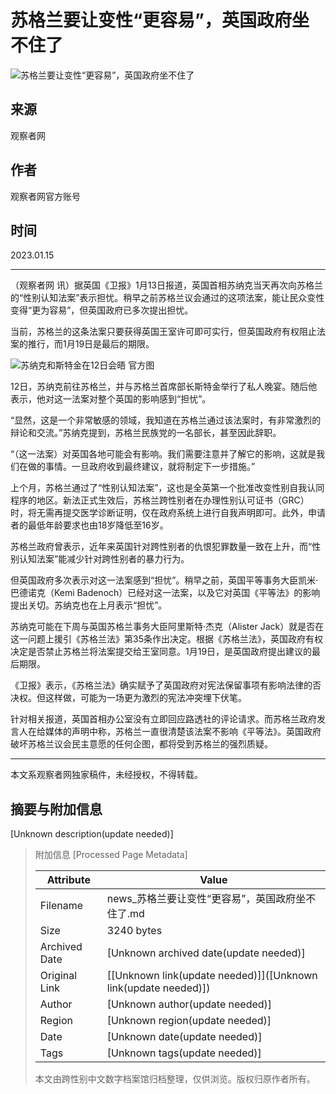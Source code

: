 # 苏格兰要让变性“更容易”，英国政府坐不住了

![苏格兰要让变性“更容易”，英国政府坐不住了](//n.sinaimg.cn/sinakd10200/360/w180h180/20221208/efc8-204e9ae748fd985652297c80f26736d5.jpg)

## 来源

观察者网

## 作者

观察者网官方账号  

## 时间

2023.01.15

---

（观察者网 讯）据英国《卫报》1月13日报道，英国首相苏纳克当天再次向苏格兰的“性别认知法案”表示担忧。稍早之前苏格兰议会通过的这项法案，能让民众变性变得“更为容易”，但英国政府已多次提出担忧。

当前，苏格兰的这条法案只要获得英国王室许可即可实行，但英国政府有权阻止法案的推行，而1月19日是最后的期限。

![苏纳克和斯特金在12日会晤 官方图](//k.sinaimg.cn/n/spider20230115/530/w800h530/20230115/2247-372071c3da4887adb77dae81dc62e593.jpg/w700d1q75cms.jpg?by=cms_fixed_width)

12日，苏纳克前往苏格兰，并与苏格兰首席部长斯特金举行了私人晚宴。随后他表示，他对这一法案对整个英国的影响感到“担忧”。

“显然，这是一个非常敏感的领域，我知道在苏格兰通过该法案时，有非常激烈的辩论和交流。”苏纳克提到，苏格兰民族党的一名部长，甚至因此辞职。

“（这一法案）对英国各地可能会有影响。我们需要注意并了解它的影响，这就是我们在做的事情。一旦政府收到最终建议，就将制定下一步措施。”

上个月，苏格兰通过了“性别认知法案”，这也是全英第一个批准改变性别自我认同程序的地区。新法正式生效后，苏格兰跨性别者在办理性别认可证书（GRC）时，将无需再提交医学诊断证明，仅在政府系统上进行自我声明即可。此外，申请者的最低年龄要求也由18岁降低至16岁。

苏格兰政府曾表示，近年来英国针对跨性别者的仇恨犯罪数量一致在上升，而“性别认知法案”能减少针对跨性别者的暴力行为。

但英国政府多次表示对这一法案感到“担忧”。稍早之前，英国平等事务大臣凯米·巴德诺克（Kemi Badenoch）已经对这一法案，以及它对英国《平等法》的影响提出关切。苏纳克也在上月表示“担忧”。

苏纳克可能在下周与英国苏格兰事务大臣阿里斯特·杰克（Alister Jack）就是否在这一问题上援引《苏格兰法》第35条作出决定。根据《苏格兰法》，英国政府有权决定是否禁止苏格兰将法案提交给王室同意。1月19日，是英国政府提出建议的最后期限。

《卫报》表示，《苏格兰法》确实赋予了英国政府对宪法保留事项有影响法律的否决权。但这样做，可能为一场更为激烈的宪法冲突埋下伏笔。

针对相关报道，英国首相办公室没有立即回应路透社的评论请求。而苏格兰政府发言人在给媒体的声明中称，苏格兰一直很清楚该法案不影响《平等法》。英国政府破坏苏格兰议会民主意愿的任何企图，都将受到苏格兰的强烈质疑。

---

本文系观察者网独家稿件，未经授权，不得转载。

## 摘要与附加信息

<!-- tcd_abstract -->
[Unknown description(update needed)]
<!-- tcd_abstract_end -->

> 附加信息 [Processed Page Metadata]
>
> | Attribute       | Value                                  |
> |-----------------|----------------------------------------|
> | Filename        | news_苏格兰要让变性“更容易”，英国政府坐不住了.md                             |
> | Size            | 3240 bytes                           |
> | Archived Date   | [Unknown archived date(update needed)]                             |
> | Original Link   | [[Unknown link(update needed)]]([Unknown link(update needed)])                       |
> | Author          | [Unknown author(update needed)]                               |
> | Region          | [Unknown region(update needed)]                               |
> | Date            | [Unknown date(update needed)]                                 |
> | Tags            | [Unknown tags(update needed)]                                 |
>
> 本文由跨性别中文数字档案馆归档整理，仅供浏览。版权归原作者所有。
>